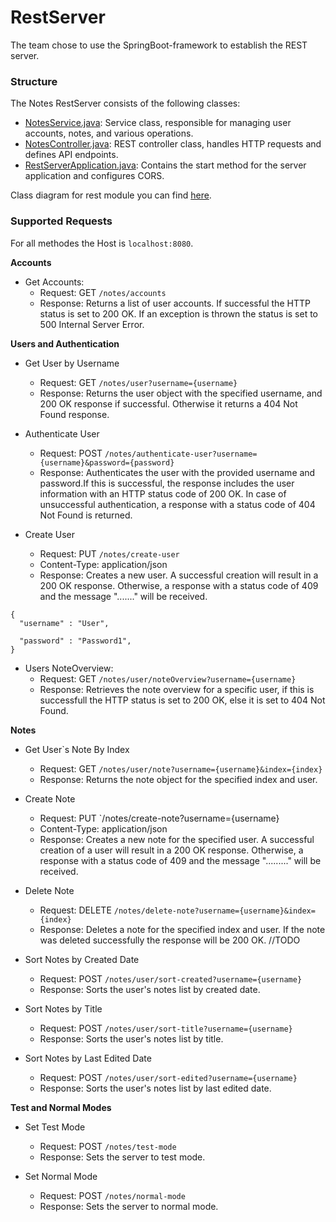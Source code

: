 
# RestServer 

The team chose to use the SpringBoot-framework to establish the REST server. 

### Structure 

The Notes RestServer consists of the following classes:

- [NotesService.java](src/main/java/rest/NotesService.java): Service class, responsible for managing user accounts, notes, and various operations.
- [NotesController.java](src/main/java/rest/NotesController.java): REST controller class, handles HTTP requests and defines API endpoints. 
- [RestServerApplication.java](src/main/java/rest/RestServerApplication.java): Contains the start method for the server application and configures CORS.

Class diagram for rest module you can find [here](../diagrams/README.md).

### Supported Requests

For all methodes the Host is `localhost:8080`.

**Accounts**

- Get Accounts: 
    - Request: GET `/notes/accounts`
    - Response: Returns a list of user accounts. If successful the HTTP status is set to 200 OK. If an exception is thrown the status is set to 500 Internal Server Error. 

**Users and Authentication**

- Get User by Username
    - Request: GET `/notes/user?username={username}`
    - Response: Returns the user object with the specified username, and 200 OK response if successful. Otherwise it returns a 404 Not Found response.

- Authenticate User
    - Request: POST `/notes/authenticate-user?username={username}&password={password}`
    - Response: Authenticates the user with the provided username and password.If this is successful, the response includes the user information with an HTTP status code of 200 OK. In case of unsuccessful authentication, a response with a status code of 404 Not Found is returned.

- Create User
    - Request: PUT `/notes/create-user`
    - Content-Type: application/json
    - Response: Creates a new user. A successful creation will result in a 200 OK response. Otherwise, a response with a status code of 409 and the message "......." will be received.

```
{
  "username" : "User",

  "password" : "Password1",
}
```

- Users NoteOverview:
    - Request: GET `/notes/user/noteOverview?username={username}`
    - Response: Retrieves the note overview for a specific user, if this is successfull the HTTP status is set to 200 OK, else it is set to 404 Not Found. 

**Notes**
- Get User`s Note By Index
    - Request: GET `/notes/user/note?username={username}&index={index}`
    - Response: Returns the note object for the specified index and user. 

- Create Note
    - Request: PUT `/notes/create-note?username={username}
    - Content-Type: application/json
    - Response: Creates a new note for the specified user. A successful creation of a user will result in a 200 OK response. Otherwise, a response with a status code of 409 and the message "........." will be received.

- Delete Note
    - Request: DELETE `/notes/delete-note?username={username}&index={index}`
    - Response: Deletes a note for the specified index and user. If the note was deleted successfully the response will be 200 OK. //TODO

- Sort Notes by Created Date
    - Request: POST `/notes/user/sort-created?username={username}`
    - Response: Sorts the user's notes list by created date.

- Sort Notes by Title
    - Request: POST `/notes/user/sort-title?username={username}`
    - Response: Sorts the user's notes list by title.

- Sort Notes by Last Edited Date
    - Request: POST `/notes/user/sort-edited?username={username}`
    - Response: Sorts the user's notes list by last edited date.

**Test and Normal Modes**
- Set Test Mode
    - Request: POST `/notes/test-mode`
    - Response: Sets the server to test mode.

- Set Normal Mode
    - Request: POST `/notes/normal-mode`
    - Response: Sets the server to normal mode.




